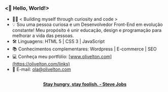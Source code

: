 ### <🖖 Hello, World!>

- 🧑‍💻 < Building myself through curiosity and code >
- 💡 Sou uma pessoa curiosa e um Desenvolvedor Front-End em evolução constante! Meu propósito é unir educação, design e programação para melhorar a vida das pessoas.
- 🛠 Linguagens: HTML 5 | CSS 3 | JavaScript
- 📚 Conhecimentos complementares: Wordpress |  E-commerce | SEO
- 💻 Conheça meu portfólio: [www.olivelton.com](https://olivelton.com/links)
- 📧 E-mail: ola@olivelton.com

##

<div align="center">
<strong> <a href="https://www.youtube.com/watch?v=UF8uR6Z6KLc&ab_channel=Stanford" target="_blank">Stay hungry, stay foolish. - Steve Jobs</a></strong>
</div>
